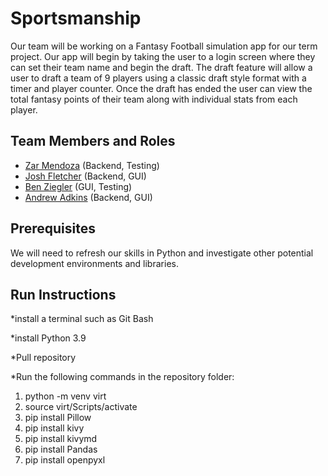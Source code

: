 # Sportsmanship

Our team will be working on a Fantasy Football simulation app for our term project. Our app will begin by taking the user to a login screen where they can set their team name and begin the draft. The draft feature will allow a user to draft a team of 9 players using a classic draft style format with a timer and player counter. Once the draft has ended the user can view the total fantasy points of their team along with individual stats from each player.

## Team Members and Roles

* [Zar Mendoza](https://github.com/emendoza8/CIS350-HW2-Mendoza) (Backend, Testing)
* [Josh Fletcher](https://github.com/Fletcher313/CIS350-HW2-FLETCHER) (Backend, GUI)
* [Ben Ziegler](https://github.com/benziegler/CIS350-HW2-Ziegler) (GUI, Testing)
* [Andrew Adkins](https://github.com/Andrew8066/CIS350-HW2-ADKINS) (Backend, GUI)

## Prerequisites
We will need to refresh our skills in Python and investigate other potential development environments and libraries. 
## Run Instructions
*install a terminal such as Git Bash

*install Python 3.9

*Pull repository

*Run the following commands in the repository folder:

1. python -m venv virt
2. source virt/Scripts/activate
3. pip install Pillow
4. pip install kivy
5. pip install kivymd
6. pip install Pandas
7. pip install openpyxl
